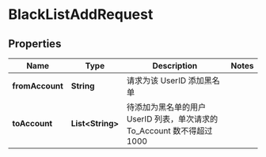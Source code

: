

# BlackListAddRequest


## Properties

| Name | Type | Description | Notes |
|------------ | ------------- | ------------- | -------------|
|**fromAccount** | **String** | 请求为该 UserID 添加黑名单 |  |
|**toAccount** | **List&lt;String&gt;** | 待添加为黑名单的用户 UserID 列表，单次请求的 To_Account 数不得超过1000 |  |



